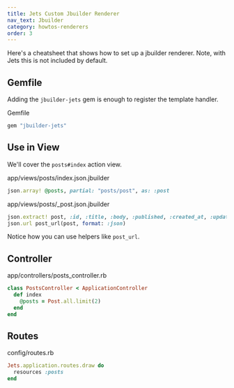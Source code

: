 ```yaml
---
title: Jets Custom Jbuilder Renderer
nav_text: Jbuilder
category: howtos-renderers
order: 3
---
```


Here's a cheatsheet that shows how to set up a jbuilder renderer.  Note, with Jets this is not included by default.

## Gemfile

Adding the `jbuilder-jets` gem is enough to register the template handler.

Gemfile

```ruby
gem "jbuilder-jets"
```

## Use in View

We'll cover the `posts#index` action view.

app/views/posts/index.json.jbuilder

```ruby
json.array! @posts, partial: "posts/post", as: :post
```

app/views/posts/_post.json.jbuilder

```ruby
json.extract! post, :id, :title, :body, :published, :created_at, :updated_at
json.url post_url(post, format: :json)
```

Notice how you can use helpers like `post_url`.

## Controller

app/controllers/posts_controller.rb

```ruby
class PostsController < ApplicationController
  def index
    @posts = Post.all.limit(2)
  end
end
```

## Routes

config/routes.rb

```ruby
Jets.application.routes.draw do
  resources :posts
end
```
